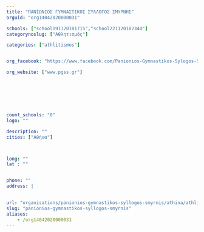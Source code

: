 ```yaml
---
title: "ΠΑΝΙΩΝΙΟΣ ΓΥΜΝΑΣΤΙΚΟΣ ΣΥΛΛΟΓΟΣ ΣΜΥΡΝΗΣ"
orguid: "org14042020000031"

schools: ["school191120181715","school221120182344"]
categorynoslug: ["Αθλητισμός"]

categories: ["athlitismos"]


org_facebook: "https://www.facebook.com/Panionios-Gymnastikos-Sylogos-Smyrnis-%CE%A0%CE%B1%CE%BD%CE%B9%CF%8E%CE%BD%CE%B9%CE%BF%CF%82-%CE%93%CE%A3%CE%A3-9329473790/"

org_website: ["www.pgss.gr"]







count_schools: "0"
logo: ""

description: ""
cities: ["Αθήνα"]



long: ""
lat : ""


phone: ""
address: |
    

url: "organisations/panionios-gymnastikos-syllogos-smyrnis/athina/athlitismos"
slug: "panionios-gymnastikos-syllogos-smyrnis"
aliases:
    - /org14042020000031
---
```



